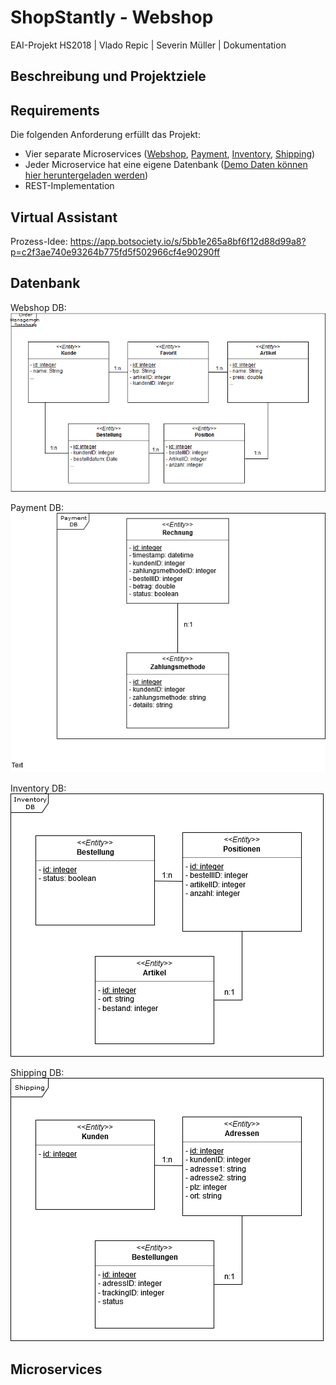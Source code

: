 # ShopStantly - Webshop
EAI-Projekt HS2018 | Vlado Repic | Severin Müller | Dokumentation

## Beschreibung und Projektziele

## Requirements
Die folgenden Anforderung erfüllt das Projekt:
* Vier separate Microservices ([Webshop](https://github.com/ShopStantly/webshop), [Payment](https://github.com/ShopStantly/payment), [Inventory](https://github.com/ShopStantly/inventory), [Shipping](https://github.com/ShopStantly/shipping))
* Jeder Microservice hat eine eigene Datenbank ([Demo Daten können hier heruntergeladen werden](https://github.com/ShopStantly/database))
* REST-Implementation

## Virtual Assistant
Prozess-Idee: https://app.botsociety.io/s/5bb1e265a8bf6f12d88d99a8?p=c2f3ae740e93264b775fd5f502966cf4e90290ff

## Datenbank

Webshop DB:
![alt Webshop DB](https://raw.githubusercontent.com/ShopStantly/webshop/master/assets/Order%20Management%20DB.png "Webshop DB")

Payment DB:
![alt Payment DB](https://raw.githubusercontent.com/ShopStantly/webshop/master/assets/Payment%20DB.png "Payment DB")

Inventory DB:
![alt Inventory DB](https://raw.githubusercontent.com/ShopStantly/webshop/master/assets/inventory%20db.png "Inventory DB")

Shipping DB:
![alt Shipping DB](https://raw.githubusercontent.com/ShopStantly/webshop/master/assets/Shipping%20DB.png "Shipping DB")

## Microservices

